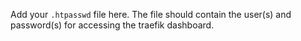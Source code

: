 Add your `.htpasswd` file here.
The file should contain the user(s) and password(s) for accessing the traefik dashboard.
